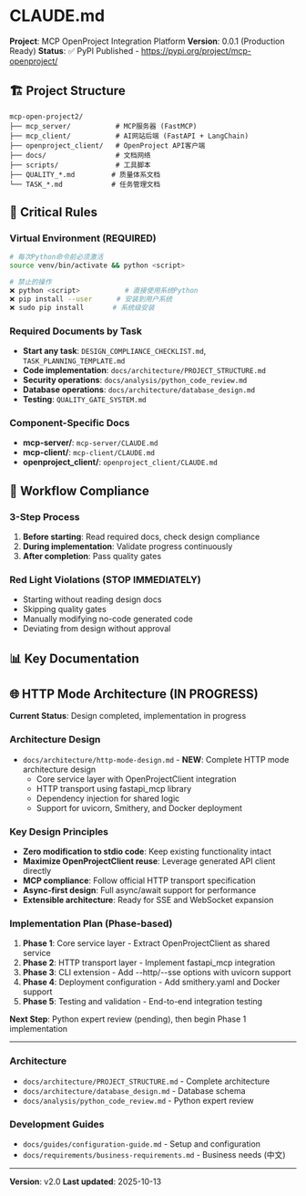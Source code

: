 # CLAUDE.md

**Project**: MCP OpenProject Integration Platform
**Version**: 0.0.1 (Production Ready)
**Status**: ✅ PyPI Published - https://pypi.org/project/mcp-openproject/

## 🏗️ Project Structure
```
mcp-open-project2/
├── mcp_server/           # MCP服务器 (FastMCP)
├── mcp_client/           # AI网站后端 (FastAPI + LangChain)
├── openproject_client/   # OpenProject API客户端
├── docs/                 # 文档网络
├── scripts/              # 工具脚本
├── QUALITY_*.md         # 质量体系文档
└── TASK_*.md            # 任务管理文档
```

## 🔴 Critical Rules

### Virtual Environment (REQUIRED)
```bash
# 每次Python命令前必须激活
source venv/bin/activate && python <script>

# 禁止的操作
❌ python <script>           # 直接使用系统Python
❌ pip install --user      # 安装到用户系统
❌ sudo pip install       # 系统级安装
```

### Required Documents by Task
- **Start any task**: `DESIGN_COMPLIANCE_CHECKLIST.md`, `TASK_PLANNING_TEMPLATE.md`
- **Code implementation**: `docs/architecture/PROJECT_STRUCTURE.md`
- **Security operations**: `docs/analysis/python_code_review.md`
- **Database operations**: `docs/architecture/database_design.md`
- **Testing**: `QUALITY_GATE_SYSTEM.md`

### Component-Specific Docs
- **mcp-server/**: `mcp-server/CLAUDE.md`
- **mcp-client/**: `mcp-client/CLAUDE.md`
- **openproject_client/**: `openproject_client/CLAUDE.md`

## 🚨 Workflow Compliance

### 3-Step Process
1. **Before starting**: Read required docs, check design compliance
2. **During implementation**: Validate progress continuously
3. **After completion**: Pass quality gates

### Red Light Violations (STOP IMMEDIATELY)
- Starting without reading design docs
- Skipping quality gates
- Manually modifying no-code generated code
- Deviating from design without approval

## 📊 Key Documentation


## 🌐 HTTP Mode Architecture (IN PROGRESS)

**Current Status**: Design completed, implementation in progress

### Architecture Design
- `docs/architecture/http-mode-design.md` - **NEW**: Complete HTTP mode architecture design
  - Core service layer with OpenProjectClient integration
  - HTTP transport using fastapi_mcp library
  - Dependency injection for shared logic
  - Support for uvicorn, Smithery, and Docker deployment

### Key Design Principles
- **Zero modification to stdio code**: Keep existing functionality intact
- **Maximize OpenProjectClient reuse**: Leverage generated API client directly
- **MCP compliance**: Follow official HTTP transport specification
- **Async-first design**: Full async/await support for performance
- **Extensible architecture**: Ready for SSE and WebSocket expansion

### Implementation Plan (Phase-based)
1. **Phase 1**: Core service layer - Extract OpenProjectClient as shared service
2. **Phase 2**: HTTP transport layer - Implement fastapi_mcp integration
3. **Phase 3**: CLI extension - Add --http/--sse options with uvicorn support
4. **Phase 4**: Deployment configuration - Add smithery.yaml and Docker support
5. **Phase 5**: Testing and validation - End-to-end integration testing

**Next Step**: Python expert review (pending), then begin Phase 1 implementation

---

### Architecture
- `docs/architecture/PROJECT_STRUCTURE.md` - Complete architecture
- `docs/architecture/database_design.md` - Database schema
- `docs/analysis/python_code_review.md` - Python expert review

### Development Guides
- `docs/guides/configuration-guide.md` - Setup and configuration
- `docs/requirements/business-requirements.md` - Business needs (中文)

---
**Version**: v2.0
**Last updated**: 2025-10-13